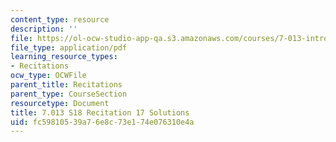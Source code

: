 ```yaml
---
content_type: resource
description: ''
file: https://ol-ocw-studio-app-qa.s3.amazonaws.com/courses/7-013-introductory-biology-spring-2018/fc59810539a76e8c73e174e076310e4a_MIT7_013s18R17S.pdf
file_type: application/pdf
learning_resource_types:
- Recitations
ocw_type: OCWFile
parent_title: Recitations
parent_type: CourseSection
resourcetype: Document
title: 7.013 S18 Recitation 17 Solutions
uid: fc598105-39a7-6e8c-73e1-74e076310e4a
---
```

